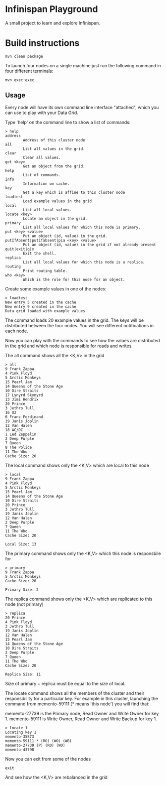 Infinispan Playground
=====================

A small project to learn and explore Infinispan.

Build instructions
==================

```shell
mvn clean package
```

To launch four nodes on a single machine just run the following command in four different terminals:

```shell
mvn exec:exec

```

Usage
-----

Every node will have its own command line interface "attached", which you can use to play with your Data Grid.

Type 'help' on the command line to show a list of commands:

```shell
> help
address
		Address of this cluster node
all
		List all values in the grid.
clear
		Clear all values.
get <key>
		Get an object from the grid.
help
		List of commands.
info
		Information on cache.
key
		Get a key which is affine to this cluster node
loadtest
		Load example values in the grid
local
		List all local values.
locate <key>
		Locate an object in the grid.
primary
		List all local values for which this node is primary.
put <key> <value>
		Put an object (id, value) in the grid.
putIfAbsent|putifabsent|pia <key> <value>
		Put an object (id, value) in the grid if not already present
quit|exit|q|x
		Exit the shell.
replica
		List all local values for which this node is a replica.
routing
		Print routing table.
who <key>
		Which is the role for this node for an object.
```

Create some example values in one of the nodes:

```shell
> loadtest
New entry 5 created in the cache
New entry 9 created in the cache
Data grid loaded with example values.
```

The command loads 20 example values in the grid. The keys will be distributed between the four nodes. 
You will see different notifications in each node.

Now you can play with the commands to see how the values are distributed in the grid and which node is responsible 
for reads and writes.

The all command shows all the <K,V> in the grid 
```shell
> all
9 Frank Zappa
4 Pink Floyd
5 Arctic Monkeys
15 Pearl Jam
14 Queens of the Stone Age
10 Dire Straits
17 Lynyrd Skynyrd
13 Jimi Hendrix
20 Prince
3 Jethro Tull
16 U2
6 Franz Ferdinand
19 Janis Joplin
12 Van Halen
18 AC/DC
1 Led Zeppelin
2 Deep Purple
7 Queen
8 The Police
11 The Who
Cache Size: 20
```

The local command shows only the <K,V> which are local to this node

```shell
> local
9 Frank Zappa
4 Pink Floyd
5 Arctic Monkeys
15 Pearl Jam
14 Queens of the Stone Age
10 Dire Straits
20 Prince
3 Jethro Tull
19 Janis Joplin
12 Van Halen
2 Deep Purple
7 Queen
11 The Who
Cache Size: 20

Local Size: 13
```

The primary command shows only the <K,V> which this node is responsbile for

```shell
> primary
9 Frank Zappa
5 Arctic Monkeys
Cache Size: 20

Primary Size: 2
``` 
 
The replica command shows only the <K,V> which are replicated to this node (not primary) 

```shell
> replica
20 Prince
4 Pink Floyd
3 Jethro Tull
19 Janis Joplin
12 Van Halen
15 Pearl Jam
14 Queens of the Stone Age
10 Dire Straits
2 Deep Purple
7 Queen
11 The Who
Cache Size: 20

Replica Size: 11
``` 
Size of primary + replica must be equal to the size of local.  

The locate command shows all the members of the cluster and their responsibility for a particular key.
For example in this cluster, launching the command from memento-59111 (* means 'this node') you will find that:

memento-27739 is the Primary node, Read Owner and Write Owner for key 1.
memento-59111 is Write Owner, Read Owner and Write Backup for key 1.
 
```shell
> locate 1
Locating key 1
memento-35873
memento-59111 * (RO) (WO) (WB)
memento-27739 (P) (RO) (WO)
memento-43798
``` 

Now you can exit from some of the nodes
```shell
exit
``` 
And see how the <K,V> are rebalanced in the grid